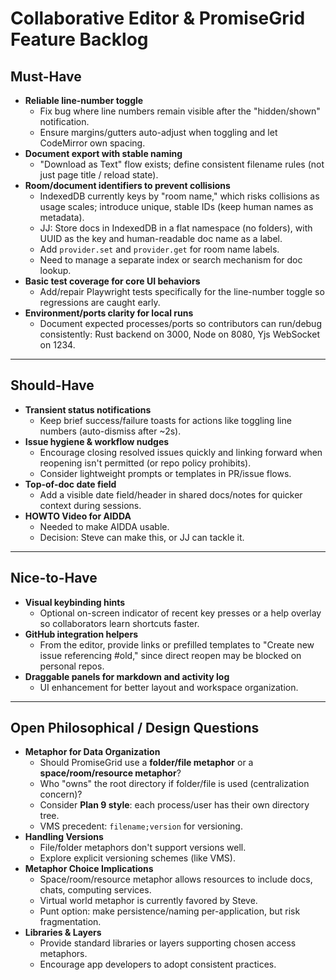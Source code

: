 # Collaborative Editor & PromiseGrid Feature Backlog

## Must-Have

-   **Reliable line-number toggle**
    -   Fix bug where line numbers remain visible after the
        "hidden/shown" notification.
    -   Ensure margins/gutters auto-adjust when toggling and let
        CodeMirror own spacing.
-   **Document export with stable naming**
    -   "Download as Text" flow exists; define consistent filename rules
        (not just page title / reload state).
-   **Room/document identifiers to prevent collisions**
    -   IndexedDB currently keys by "room name," which risks collisions
        as usage scales; introduce unique, stable IDs (keep human names
        as metadata).
    -   JJ: Store docs in IndexedDB in a flat namespace (no folders),
        with UUID as the key and human-readable doc name as a label.
    -   Add `provider.set` and `provider.get` for room name labels.
    -   Need to manage a separate index or search mechanism for doc
        lookup.
-   **Basic test coverage for core UI behaviors**
    -   Add/repair Playwright tests specifically for the line-number
        toggle so regressions are caught early.
-   **Environment/ports clarity for local runs**
    -   Document expected processes/ports so contributors can run/debug
        consistently: Rust backend on 3000, Node on 8080, Yjs WebSocket
        on 1234.

------------------------------------------------------------------------

## Should-Have

-   **Transient status notifications**
    -   Keep brief success/failure toasts for actions like toggling line
        numbers (auto-dismiss after \~2s).
-   **Issue hygiene & workflow nudges**
    -   Encourage closing resolved issues quickly and linking forward
        when reopening isn't permitted (or repo policy prohibits).
    -   Consider lightweight prompts or templates in PR/issue flows.
-   **Top-of-doc date field**
    -   Add a visible date field/header in shared docs/notes for quicker
        context during sessions.
-   **HOWTO Video for AIDDA**
    -   Needed to make AIDDA usable.
    -   Decision: Steve can make this, or JJ can tackle it.

------------------------------------------------------------------------

## Nice-to-Have

-   **Visual keybinding hints**
    -   Optional on-screen indicator of recent key presses or a help
        overlay so collaborators learn shortcuts faster.
-   **GitHub integration helpers**
    -   From the editor, provide links or prefilled templates to "Create
        new issue referencing #old," since direct reopen may be blocked
        on personal repos.
-   **Draggable panels for markdown and activity log**
    -   UI enhancement for better layout and workspace organization.

------------------------------------------------------------------------

## Open Philosophical / Design Questions

-   **Metaphor for Data Organization**
    -   Should PromiseGrid use a **folder/file metaphor** or a
        **space/room/resource metaphor**?
    -   Who "owns" the root directory if folder/file is used
        (centralization concern)?
    -   Consider **Plan 9 style**: each process/user has their own
        directory tree.
    -   VMS precedent: `filename;version` for versioning.
-   **Handling Versions**
    -   File/folder metaphors don't support versions well.
    -   Explore explicit versioning schemes (like VMS).
-   **Metaphor Choice Implications**
    -   Space/room/resource metaphor allows resources to include docs,
        chats, computing services.
    -   Virtual world metaphor is currently favored by Steve.
    -   Punt option: make persistence/naming per-application, but risk
        fragmentation.
-   **Libraries & Layers**
    -   Provide standard libraries or layers supporting chosen access
        metaphors.
    -   Encourage app developers to adopt consistent practices.
